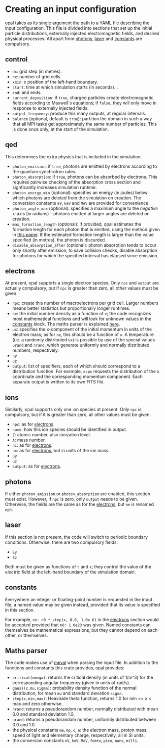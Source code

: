 # Creating an input configuration

opal takes as its single argument the path to a YAML file describing the input configuration. This file is divided into sections that set up the initial particle distributions, externally injected electromagnetic fields, and desired physical processes. All apart from [photons](#photons), [laser](#laser) and [constants](#constants) are compulsory.

## control

* `dx`: grid step (in metres).
* `nx`: number of grid cells.
* `xmin`: x position of the left-hand boundary.
* `start`: time at which simulation starts  (in seconds)...
* `end`: and ends.
* `current_deposition`: if `true`, charged particles create electromagnetic fields according to Maxwell's equations; if `false`, they will only move in response to externally injected fields.
* `output_frequency`: produce this many outputs, at regular intervals.
* `balance` (optional, default is `true`): partition the domain in such a way that all MPI tasks get approximately the same number of particles. This is done once only, at the start of the simulation.

## qed

This determines the extra physics that is included in the simulation.

* `photon_emission`: if `true`, photons are emitted by electrons according to the quantum synchrotron rates.
* `photon_absorption`: if `true`, photons can be absorbed by electrons. This requires pairwise checking of the absorption cross section and signficantly increases simulation runtime.
* `photon_energy_min` (optional): specifies an energy (in joules) below which photons are deleted from the simulation on creation. The conversion constants `eV`, `keV` and `MeV` are provided for convenience.
* `photon_angle_max` (optional): specifies a maximum angle to the *negative* x-axis (in radians) - photons emitted at larger angles are deleted on creation.
* `max_formation_length` (optional): if provided, opal estimates the formation length for each photon that is emitted, using the method given in [this paper][1]. If the estimated formation length is larger than the value specified (in metres), the photon is discarded.
* `disable_absorption_after` (optional): photon absorption tends to occur only shortly after emission; to save collision checks, disable absorption for photons for which the specified interval has elapsed since emission.

## electrons

At present, opal supports a single electron species. Only `npc` and `output` are actually compulsory, but if `npc` is greater than zero, all other values must be given.

* `npc`: create this number of macroelectrons per grid cell. Larger numbers means better statistics but proportionally longer runtimes.
* `ne`: the initial number density as a function of `x`; the code recognizes most mathematical functions and will look for unknown values in the [constants](#constants) block. The maths parser is explained [here](#maths-parser).
* `ux`: specifies the x-component of the initial momentum in units of the electron mass; as for `ne`, this should be a function of `x`. A temperature (i.e. a randomly distributed `ux`) is possible by use of the special values `urand` and `nrand`, which generate uniformly and normally distributed numbers, respectively.
* `uy`
* `uz`
* `output`: list of specifiers, each of which should correspond to a distribution function. For example, `x:px` requests the distribution of the x coordinate and the corresponding momentum component. Each separate output is written to its own FITS file.

## ions

Similarly, opal supports only one ion species at present. Only `npc` is compulsory, but if it is greater than zero, all other values must be given.

* `npc`: as for [electrons](#electrons).
* `name`: how this ion species should be identified in output.
* `Z`: atomic number, also ionization level.
* `A`: mass number.
* `ni`: as for [electrons](#electrons).
* `ux`: as for [electrons](#electrons), but in units of the ion mass.
* `uy`
* `uz`
* `output`: as for [electrons](#electrons).

## photons

If either `photon_emission` or `photon_absorption` are enabled, this section must exist. However, if `npc` is zero, only `output` needs to be given. Otherwise, the fields are the same as for the [electrons](#electrons), but `ne` is renamed `nph`.

## laser

 If this section is not present, the code will switch to periodic boundary conditions. Otherwise, there are two compulsory fields:

* `Ey`
* `Ez`

Both must be given as functions of `t` and `x`; they control the value of the electric field at the left-hand boundary of the simulation domain.

## constants

Everywhere an integer or floating-point number is requested in the input file, a named value may be given instead, provided that its value is specified in this section.

For example, `ne: n0 * step(x, 0.0, 1.0e-6)` in the [electrons](#electrons) section would be accepted provided that `n0: 1.0e23` was given. Named constants can themselves be mathematical expressions, but they cannot depend on each other, or themselves.

## Maths parser

The code makes use of [meval](https://crates.io/crates/meval) when parsing the input file. In addition to the functions and constants this crate provides, opal provides:

* `critical(omega)`: returns the critical density (in units of 1/m^3) for the corresponding angular frequency (given in units of rad/s).
* `gauss(x,mu,sigma)`: probability density function of the normal distribution, for mean `mu` and standard deviation `sigma`.
* `step(x,min,max)`: Heaviside theta function, returns 1.0 for min <= x < max and zero otherwise.
* `nrand`: returns a pseudorandom number, normally distributed with mean 0.0 and standard deviation 1.0.
* `urand`: returns a pseudorandom number, uniformly distributed between 0.0 and 1.0.
* the physical constants `me`, `mp`, `c`, `e`: the electron mass, proton mass, speed of light and elementary charge, respectively, all in SI units.
* the conversion constants `eV`, `keV`, `MeV`, `femto`, `pico`, `nano`, `milli`.

[1]: https://arxiv.org/abs/1904.07745 "Radiation beaming in the quantum regime (arXiv:1904.07745)"
